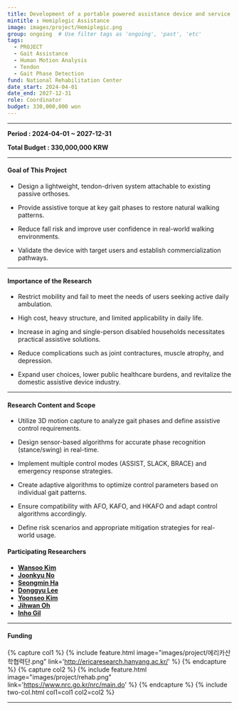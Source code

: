 ```yaml
---
title: Development of a portable powered assistance device and service to provide assistive force to a passive leg support, enhancing mobility.
mintitle : Hemiplegic Assistance
image: images/project/Hemiplegic.png
group: ongoing  # Use filter tags as 'ongoing', 'past', 'etc'
tags:
  - PROJECT
  - Gait Assistance
  - Human Motion Analysis
  - Tendon
  - Gait Phase Detection
fund: National Rehabilitation Center   
date_start: 2024-04-01
date_end: 2027-12-31
role: Coordinator
budget: 330,000,000 won
---
```

***

**<i class="fas fa-sync"></i> Period : 2024-04-01 ~ 2027-12-31**

**<i class="fas fa-won-sign"></i> Total Budget : 330,000,000 KRW**    

***     
#### <i class="fas fa-edit"></i>  **Goal of This Project**

   - Design a lightweight, tendon-driven system attachable to existing passive orthoses.

   - Provide assistive torque at key gait phases to restore natural walking patterns.

   - Reduce fall risk and improve user confidence in real-world walking environments.

   - Validate the device with target users and establish commercialization pathways.

***
#### <i class="fas fa-edit"></i>  **Importance of the Research**

   - Restrict mobility and fail to meet the needs of users seeking active daily ambulation.

   - High cost, heavy structure, and limited applicability in daily life.

   - Increase in aging and single-person disabled households necessitates practical assistive solutions.

   - Reduce complications such as joint contractures, muscle atrophy, and depression.

   - Expand user choices, lower public healthcare burdens, and revitalize the domestic assistive device industry.

***
#### <i class="far fa-edit"></i>  **Research Content and Scope**

   - Utilize 3D motion capture to analyze gait phases and define assistive control requirements.

   - Design sensor-based algorithms for accurate phase recognition (stance/swing) in real-time.

   - Implement multiple control modes (ASSIST, SLACK, BRACE) and emergency response strategies.

   - Create adaptive algorithms to optimize control parameters based on individual gait patterns.

   - Ensure compatibility with AFO, KAFO, and HKAFO and adapt control algorithms accordingly.

   - Define risk scenarios and appropriate mitigation strategies for real-world usage.

   

#### **<i class="fas fa-user-circle"></i> Participating Researchers**
* [**Wansoo Kim**](http://harco.hanyang.ac.kr/members/Wansoo-Kim.html)
* [**Joonkyu No**](http://harco.hanyang.ac.kr/members/Joonkyu-No.html)
* [**Seongmin Ha**](http://harco.hanyang.ac.kr/members/Seongmin-Ha.html)
* [**Donggyu Lee**](http://harco.hanyang.ac.kr/members/Donggyu-Lee.html)
* [**Yoonseo Kim**](http://harco.hanyang.ac.kr/members/Yoonseo-Kim.html)
* [**Jihwan Oh**](http://harco.hanyang.ac.kr/members/Jihwan-Oh.html)
* [**Inho Gil**](http://harco.hanyang.ac.kr/members/Ingo-Gil.html)


***

#### **<i class="fas fa-money-bill-wave-alt"></i> Funding**


{% capture col1 %}
{%
  include feature.html
  image="images/project/에리카산학협력단.png"
  link='http://ericaresearch.hanyang.ac.kr/'
%}
{% endcapture %}
{% capture col2 %}
{%
  include feature.html
  image="images/project/rehab.png"
  link='https://www.nrc.go.kr/nrc/main.do'
%}
{% endcapture %}
{% include two-col.html col1=col1 col2=col2 %}



***